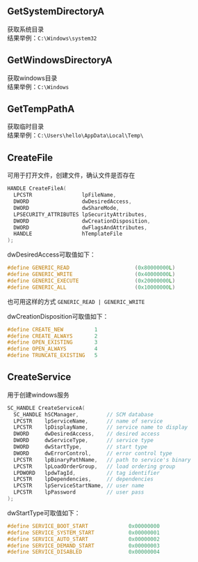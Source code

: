 ## GetSystemDirectoryA
获取系统目录  
结果举例：`C:\Windows\system32`  


## GetWindowsDirectoryA
获取windows目录  
结果举例：`C:\Windows`  


## GetTempPathA
获取临时目录  
结果举例：`C:\Users\hello\AppData\Local\Temp\`  


## CreateFile
可用于打开文件，创建文件，确认文件是否存在  
```c++
HANDLE CreateFileA(
  LPCSTR                lpFileName,
  DWORD                 dwDesiredAccess,
  DWORD                 dwShareMode,
  LPSECURITY_ATTRIBUTES lpSecurityAttributes,
  DWORD                 dwCreationDisposition,
  DWORD                 dwFlagsAndAttributes,
  HANDLE                hTemplateFile
);
```

dwDesiredAccess可取值如下：  
```c++
#define GENERIC_READ                     (0x80000000L)
#define GENERIC_WRITE                    (0x40000000L)
#define GENERIC_EXECUTE                  (0x20000000L)
#define GENERIC_ALL                      (0x10000000L)
```
也可用这样的方式 `GENERIC_READ | GENERIC_WRITE`  

dwCreationDisposition可取值如下：  
```c++
#define CREATE_NEW          1
#define CREATE_ALWAYS       2
#define OPEN_EXISTING       3
#define OPEN_ALWAYS         4
#define TRUNCATE_EXISTING   5
```


## CreateService
用于创建windows服务  
```c++
SC_HANDLE CreateServiceA(
  SC_HANDLE hSCManager,         // SCM database 
  LPCSTR    lpServiceName,      // name of service 
  LPCSTR    lpDisplayName,      // service name to display
  DWORD     dwDesiredAccess,    // desired access 
  DWORD     dwServiceType,      // service type 
  DWORD     dwStartType,        // start type 
  DWORD     dwErrorControl,     // error control type 
  LPCSTR    lpBinaryPathName,   // path to service's binary 
  LPCSTR    lpLoadOrderGroup,   // load ordering group 
  LPDWORD   lpdwTagId,          // tag identifier 
  LPCSTR    lpDependencies,     // dependencies 
  LPCSTR    lpServiceStartName, // user name
  LPCSTR    lpPassword          // user pass
);
```

dwStartType可取值如下：  
```c++
#define SERVICE_BOOT_START             0x00000000
#define SERVICE_SYSTEM_START           0x00000001
#define SERVICE_AUTO_START             0x00000002
#define SERVICE_DEMAND_START           0x00000003
#define SERVICE_DISABLED               0x00000004
```
